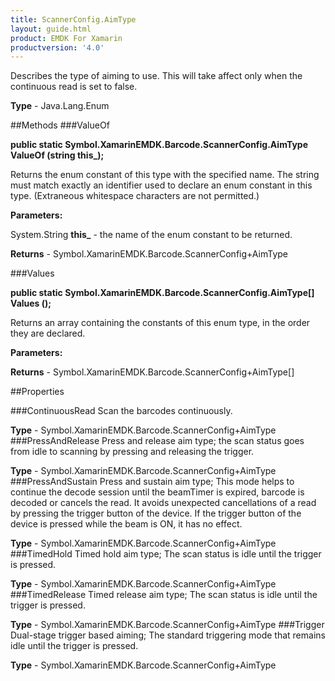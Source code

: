```yaml
---
title: ScannerConfig.AimType
layout: guide.html
product: EMDK For Xamarin 
productversion: '4.0' 
---
```

Describes the type of aiming to use. This will take affect only when the continuous read is set to false.

**Type** - Java.Lang.Enum

##Methods
###ValueOf

**public static Symbol.XamarinEMDK.Barcode.ScannerConfig.AimType ValueOf (string this_);**

Returns the enum constant of this type with the specified name. The string must match exactly an identifier used to declare an enum constant in this type. (Extraneous whitespace characters are not permitted.)

**Parameters:**

System.String **this_**  -  the name of the enum constant to be returned.

**Returns** - Symbol.XamarinEMDK.Barcode.ScannerConfig+AimType

###Values

**public static Symbol.XamarinEMDK.Barcode.ScannerConfig.AimType[] Values ();**

Returns an array containing the constants of this enum type, in the order they are declared.

**Parameters:**

**Returns** - Symbol.XamarinEMDK.Barcode.ScannerConfig+AimType[]

##Properties

###ContinuousRead
Scan the barcodes continuously.

**Type** - Symbol.XamarinEMDK.Barcode.ScannerConfig+AimType
###PressAndRelease
Press and release aim type; the scan status goes from idle to scanning by pressing and releasing the trigger.

**Type** - Symbol.XamarinEMDK.Barcode.ScannerConfig+AimType
###PressAndSustain
Press and sustain aim type; This mode helps to continue the decode session until the beamTimer is expired, barcode is decoded or cancels the read. It avoids unexpected cancellations of a read by pressing the trigger button of the device. If the trigger button of the device is pressed while the beam is ON, it has no effect.

**Type** - Symbol.XamarinEMDK.Barcode.ScannerConfig+AimType
###TimedHold
Timed hold aim type; The scan status is idle until the trigger is pressed.

**Type** - Symbol.XamarinEMDK.Barcode.ScannerConfig+AimType
###TimedRelease
Timed release aim type; The scan status is idle until the trigger is pressed.

**Type** - Symbol.XamarinEMDK.Barcode.ScannerConfig+AimType
###Trigger
Dual-stage trigger based aiming; The standard triggering mode that remains idle until the trigger is pressed.

**Type** - Symbol.XamarinEMDK.Barcode.ScannerConfig+AimType
